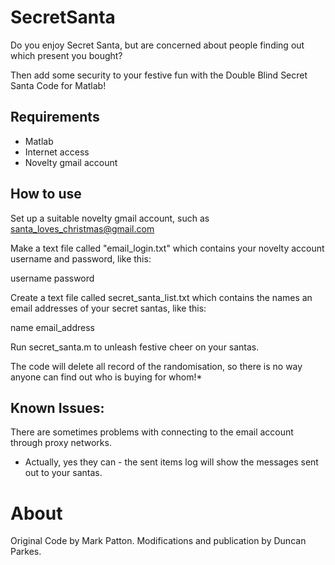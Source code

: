 SecretSanta
===========
Do you enjoy Secret Santa, but are concerned about people finding out which present you bought? 

Then add some security to your festive fun with the Double Blind Secret Santa Code for Matlab!


Requirements
-----------
- Matlab
- Internet access
- Novelty gmail account

How to use
----------
Set up a suitable novelty gmail account, such as santa_loves_christmas@gmail.com

Make a text file called "email_login.txt" which contains your novelty account username and password, like this:

username password

Create a text file called secret_santa_list.txt which contains the names an email addresses of your secret santas, like this:

name email_address

Run secret_santa.m to unleash festive cheer on your santas.

The code will delete all record of the randomisation, so there is no way anyone can find out who is buying for whom!*


Known Issues:
------------
There are sometimes problems with connecting to the email account through proxy networks.

* Actually, yes they can - the sent items log will show the messages sent out to your santas.

# About
Original Code by Mark Patton. Modifications and publication by Duncan Parkes.
